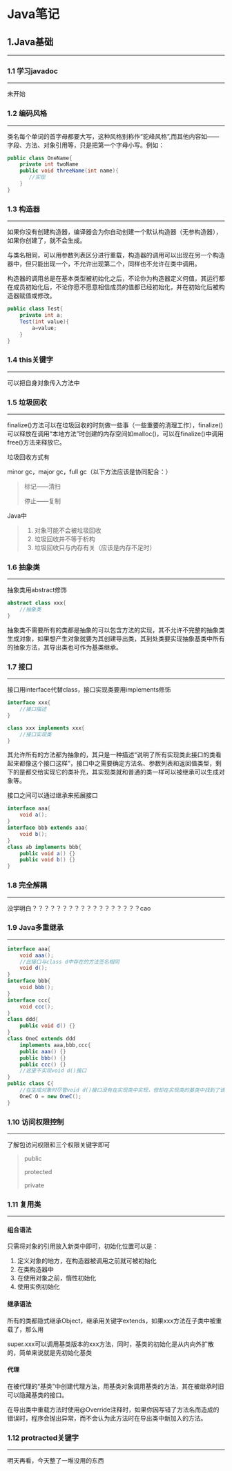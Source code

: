 # Java笔记

## 1.Java基础

---

### 1.1 学习javadoc

---

未开始



### 1.2 编码风格

---

类名每个单词的首字母都要大写，这种风格别称作“驼峰风格”,而其他内容如——字段、方法、对象引用等，只是把第一个字母小写。例如：

```java
public class OneName{
    private int twoName
    public void threeName(int name){
       //实现 
    }
}
```



### 1.3 构造器

---

如果你没有创建构造器，编译器会为你自动创建一个默认构造器（无参构造器），如果你创建了，就不会生成。

与类名相同，可以用参数列表区分进行重载，构造器的调用可以出现在另一个构造器中，但只能出现一个，不允许出现第二个，同样也不允许在类中调用。

构造器的调用总是在基本类型被初始化之后，不论你为构造器定义何值，其运行都在成员初始化后，不论你愿不愿意相信成员的值都已经初始化，并在初始化后被构造器赋值或修改。

```java
public class Test{
    private int a;
    Test(int value){
        a=value;
    }
}
```



### 1.4 this关键字

---

可以把自身对象传入方法中



### 1.5 垃圾回收

---

finalize()方法可以在垃圾回收的时刻做一些事（一些重要的清理工作），finalize()可以释放在调用“本地方法”时创建的内存空间如malloc()，可以在finalize()中调用free()方法来释放它。

垃圾回收方式有

minor gc，major gc，full gc（以下方法应该是协同配合：）

> 标记——清扫
>
> 停止——复制

Java中

> 1. 对象可能不会被垃圾回收
> 2. 垃圾回收并不等于析构
> 3. 垃圾回收只与内存有关（应该是内存不足时）



### 1.6 抽象类

---

抽象类用abstract修饰

```java
abstract class xxx{
    //抽象类
}
```

抽象类不需要所有的类都是抽象的可以包含方法的实现，其不允许不完整的抽象类生成对象，如果想产生对象就要为其创建导出类，其到处类要实现抽象基类中所有的抽象方法，其导出类也可作为基类继承。



### 1.7 接口

---

接口用interface代替class，接口实现类要用implements修饰

```java
interface xxx{
    //接口描述
}

class xxx implements xxx{
    //接口实现类
}
```

其允许所有的方法都为抽象的，其只是一种描述“说明了所有实现类此接口的类看起来都像这个接口这样”，接口中之需要确定方法名、参数列表和返回值类型，剩下的是都交给实现它的类补充，其实现类就和普通的类一样可以被继承可以生成对象等。

接口之间可以通过继承来拓展接口

```java
interface aaa{
    void a();
}
interface bbb extends aaa{
    void b();
}
class ab implements bbb{
    public void a() {}
    public void b() {}
}

```



### 1.8 完全解耦

---

没学明白？？？？？？？？？？？？？？？？？？cao



### 1.9 Java多重继承

---

```java
interface aaa{
    void aaa();
    //此接口与class d中存在的方法签名相同
    void d();
}
interface bbb{
    void bbb();
}
interface ccc{
    void ccc();
}
class ddd{
    public void d() {}
}
class OneC extends ddd
    implements aaa,bbb,ccc{
    public aaa() {}
    public bbb() {}
    public ccc() {}
    //这里不实现void d()接口
}
public class C{
    //在生成对象时尽管void d()接口没有在实现类中实现，但却在实现类的基类中找到了该方法的实现
    OneC O = new OneC();
}
```



### 1.10 访问权限控制

---

了解包访问权限和三个权限关键字即可

> public
>
> protected
>
> private



### 1.11 复用类

---

#### 组合语法

只需将对象的引用放入新类中即可，初始化位置可以是：

1. 定义对象的地方，在构造器被调用之前就可被初始化
2. 在类构造器中
3. 在使用对象之前，惰性初始化
4. 使用实例初始化

#### 继承语法
所有的类都隐式继承Object，继承用关键字extends，如果xxx方法在子类中被重载了，那么用

super.xxx可以调用基类版本的xxx方法，同时，基类的初始化是从内向外扩散的，简单来说就是先初始化基类

#### 代理

在被代理的“基类”中创建代理方法，用基类对象调用基类的方法，其在被继承时旧可以隐藏基类的接口。

在导出类中重载方法时使用@Override注释时，如果你因写错了方法名而造成的错误时，程序会抛出异常，而不会认为此方法时在导出类中新加入的方法。

### 1.12 protracted关键字

---

明天再看，今天整了一堆没用的东西